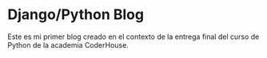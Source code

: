 # Django/Python Blog
Este es mi primer blog creado en el contexto de la entrega final del curso de Python de la academia CoderHouse.
